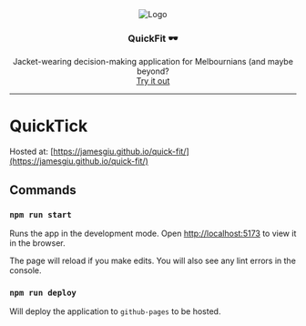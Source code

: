 <div align="center">
   <img src="https://github.com/user-attachments/assets/a52964b9-3c50-43fa-8788-896617d4a8c8" alt="Logo"/>
</div>
<h3 align="center">QuickFit 🕶
</h3>
  <p align="center">
   Jacket-wearing decision-making application for Melbournians (and maybe beyond?
    <br />
    <a href="https://jamesgiu.github.io/quick-fit/">Try it out</a>
  </p>
</div>
<hr/>

# QuickTick

Hosted at: [https://jamesgiu.github.io/quick-fit/](https://jamesgiu.github.io/quick-fit/)


## Commands

### `npm run start`

Runs the app in the development mode.
Open [http://localhost:5173](http://localhost:5173/) to view it in the browser.

The page will reload if you make edits.
You will also see any lint errors in the console.

### `npm run deploy`

Will deploy the application to `github-pages` to be hosted.
